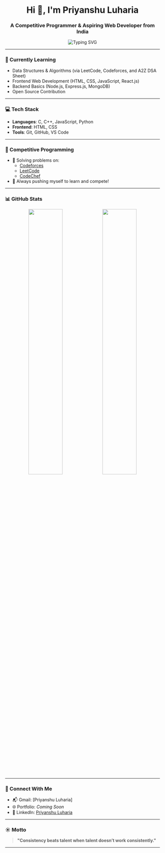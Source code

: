 <h1 align="center">Hi 👋, I'm Priyanshu Luharia</h1>
<h3 align="center">A Competitive Programmer & Aspiring Web Developer from India</h3>

<p align="center">
  <img src="https://readme-typing-svg.demolab.com?font=Fira+Code&duration=2000&pause=1000&color=F7F7F7&center=true&vCenter=true&width=435&lines=Competitive+Programming+Enthusiast;Learning+Web+Development;Open+Source+Contributor" alt="Typing SVG" />
</p>

---

### 🧠 Currently Learning
- Data Structures & Algorithms (via LeetCode, Codeforces, and A2Z DSA Sheet)
- Frontend Web Development (HTML, CSS, JavaScript, React.js)
- Backend Basics (Node.js, Express.js, MongoDB)
- Open Source Contribution

---

### 💻 Tech Stack
- **Languages**: C, C++, JavaScript, Python  
- **Frontend**: HTML, CSS  
- **Tools**: Git, GitHub, VS Code  

---

### 🚀 Competitive Programming
- 🌟 Solving problems on:
  - [Codeforces](https://codeforces.com/profile/Priyansh07)
  - [LeetCode](https://leetcode.com/PriyanshuLuharia/)
  - [CodeChef](https://www.codechef.com/users/priyanshti113)
- 💪 Always pushing myself to learn and compete!

---

### 📊 GitHub Stats
<p align="center">
  <img src="https://github-readme-stats.vercel.app/api?username=Priyanshtailor07&show_icons=true&theme=radical" width="47%" />
  <img src="https://github-readme-streak-stats.herokuapp.com/?user=Priyanshtailor07&theme=radical" width="47%" />
</p>

---

### 🔗 Connect With Me
- 📬 Gmail: [Priyanshu Luharia]
- 🌐 Portfolio: *Coming Soon*
- 💼 LinkedIn: [Priyanshu Luharia](https://linkedin.com/in/yourusername)

---

### ☀️ Motto
> **"Consistency beats talent when talent doesn’t work consistently."**

---
